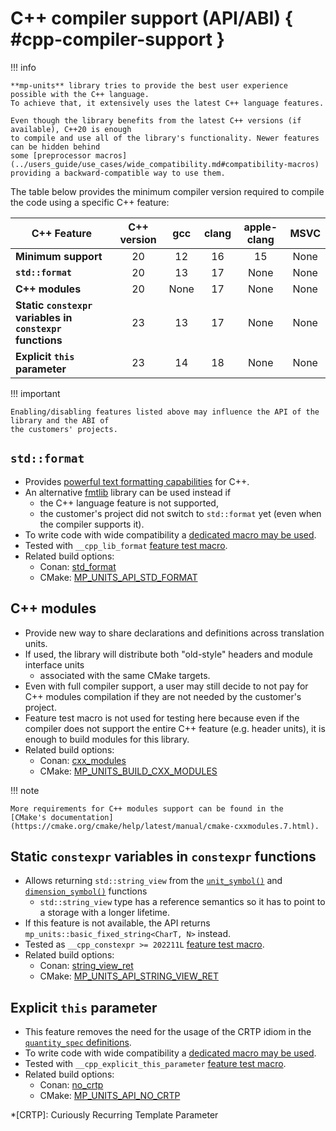 # C++ compiler support (API/ABI) { #cpp-compiler-support }

!!! info

    **mp-units** library tries to provide the best user experience possible with the C++ language.
    To achieve that, it extensively uses the latest C++ language features.

    Even though the library benefits from the latest C++ versions (if available), C++20 is enough
    to compile and use all of the library's functionality. Newer features can be hidden behind
    some [preprocessor macros](../users_guide/use_cases/wide_compatibility.md#compatibility-macros)
    providing a backward-compatible way to use them.

The table below provides the minimum compiler version required to compile the code using a specific
C++ feature:

| C++ Feature                                               | C++ version | gcc  | clang | apple-clang | MSVC |
|-----------------------------------------------------------|:-----------:|:----:|:-----:|:-----------:|:----:|
| **Minimum support**                                       |     20      |  12  |  16   |     15      | None |
| **`std::format`**                                         |     20      |  13  |  17   |    None     | None |
| **C++ modules**                                           |     20      | None |  17   |    None     | None |
| **Static `constexpr` variables in `constexpr` functions** |     23      |  13  |  17   |    None     | None |
| **Explicit `this` parameter**                             |     23      |  14  |  18   |    None     | None |

!!! important

    Enabling/disabling features listed above may influence the API of the library and the ABI of
    the customers' projects.


## `std::format`

- Provides [powerful text formatting capabilities](../users_guide/framework_basics/text_output.md#text-formatting)
  for C++.
- An alternative [fmtlib](https://github.com/fmtlib/fmt) library can be used instead if
    - the C++ language feature is not supported,
    - the customer's project did not switch to `std::format` yet (even when the compiler
      supports it).
- To write code with wide compatibility
  a [dedicated macro may be used](../users_guide/use_cases/wide_compatibility.md#mp_units_std_fmt).
- Tested with `__cpp_lib_format` [feature test macro](https://en.cppreference.com/w/cpp/feature_test).
- Related build options:
    - Conan: [std_format](installation_and_usage.md#std_format)
    - CMake: [MP_UNITS_API_STD_FORMAT](installation_and_usage.md#MP_UNITS_API_STD_FORMAT)


## C++ modules

- Provide new way to share declarations and definitions across translation units.
- If used, the library will distribute both "old-style" headers and module interface units
    - associated with the same CMake targets.
- Even with full compiler support, a user may still decide to not pay for C++ modules compilation
  if they are not needed by the customer's project.
- Feature test macro is not used for testing here because even if the compiler does not support
  the entire C++ feature (e.g. header units), it is enough to build modules for this library.
- Related build options:
    - Conan: [cxx_modules](installation_and_usage.md#cxx_modules)
    - CMake: [MP_UNITS_BUILD_CXX_MODULES](installation_and_usage.md#MP_UNITS_BUILD_CXX_MODULES)

!!! note

    More requirements for C++ modules support can be found in the
    [CMake's documentation](https://cmake.org/cmake/help/latest/manual/cmake-cxxmodules.7.html).


## Static `constexpr` variables in `constexpr` functions

- Allows returning `std::string_view` from the
  [`unit_symbol()`](../users_guide/framework_basics/text_output.md#unit_symbol)
  and [`dimension_symbol()`](../users_guide/framework_basics/text_output.md#dimension_symbol)
  functions
    - `std::string_view` type has a reference semantics so it has to point to a storage with
      a longer lifetime.
- If this feature is not available, the API returns `mp_units::basic_fixed_string<CharT, N>` instead.
- Tested as `__cpp_constexpr >= 202211L` [feature test macro](https://en.cppreference.com/w/cpp/feature_test).
- Related build options:
    - Conan: [string_view_ret](installation_and_usage.md#string_view_ret)
    - CMake: [MP_UNITS_API_STRING_VIEW_RET](installation_and_usage.md#MP_UNITS_API_STRING_VIEW_RET)

## Explicit `this` parameter

- This feature removes the need for the usage of the CRTP idiom in the
  [`quantity_spec` definitions](../users_guide/framework_basics/systems_of_quantities.md#defining-quantities).
- To write code with wide compatibility
  a [dedicated macro may be used](../users_guide/use_cases/wide_compatibility.md#QUANTITY_SPEC).
- Tested with `__cpp_explicit_this_parameter` [feature test macro](https://en.cppreference.com/w/cpp/feature_test).
- Related build options:
    - Conan: [no_crtp](installation_and_usage.md#no_crtp)
    - CMake: [MP_UNITS_API_NO_CRTP](installation_and_usage.md#MP_UNITS_API_NO_CRTP)

*[CRTP]: Curiously Recurring Template Parameter
